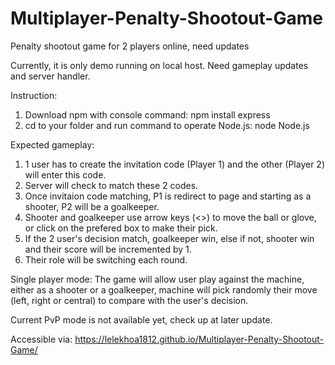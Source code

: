 # Multiplayer-Penalty-Shootout-Game
Penalty shootout game for 2 players online, need updates

Currently, it is only demo running on local host. Need gameplay updates and server handler.

Instruction:
1. Download npm with console command: npm install express
2. cd to your folder and run command to operate Node.js:  node Node.js 

Expected gameplay: 
1. 1 user has to create the invitation code (Player 1) and the other (Player 2) will enter this code.
2. Server will check to match these 2 codes.
3. Once invitaion code matching, P1 is redirect to page and starting as a shooter, P2 will be a goalkeeper.
4. Shooter and goalkeeper use arrow keys (<>) to move the ball or glove, or click on the prefered box to make their pick.
5. If the 2 user's decision match, goalkeeper win, else if not, shooter win and their score will be incremented by 1.
6. Their role will be switching each round.

Single player mode:
The game will allow user play against the machine, either as a shooter or a goalkeeper, machine will pick randomly their move (left, right or central) to compare with the user's decision.

Current PvP mode is not available yet, check up at later update.

Accessible via: https://lelekhoa1812.github.io/Multiplayer-Penalty-Shootout-Game/

